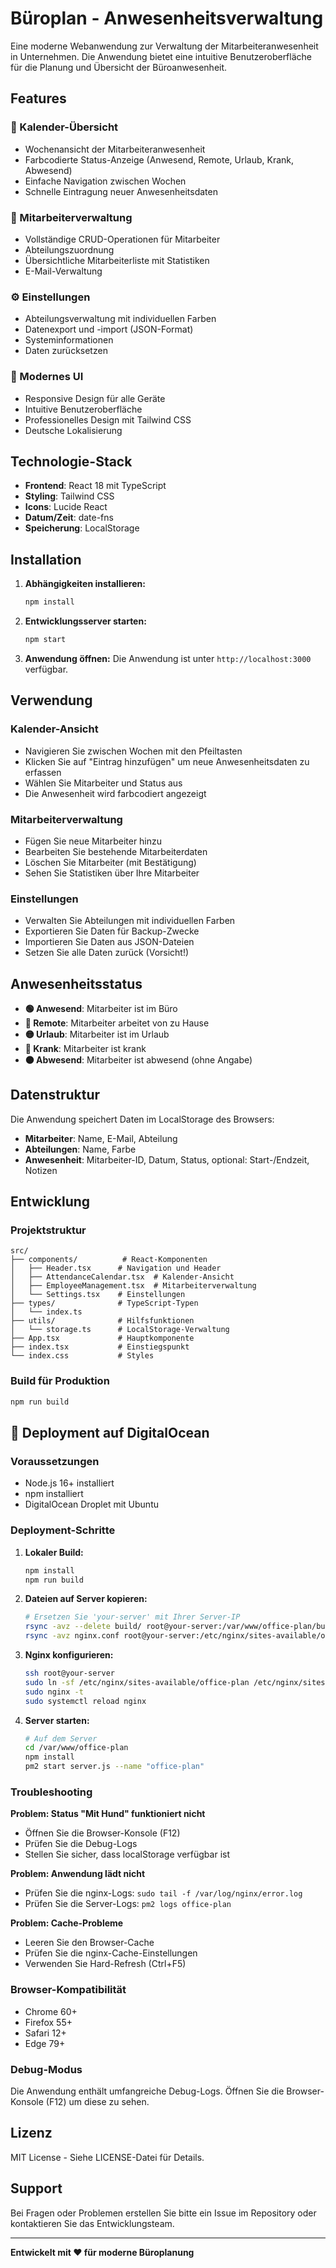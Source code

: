 # Büroplan - Anwesenheitsverwaltung

Eine moderne Webanwendung zur Verwaltung der Mitarbeiteranwesenheit in Unternehmen. Die Anwendung bietet eine intuitive Benutzeroberfläche für die Planung und Übersicht der Büroanwesenheit.

## Features

### 📅 Kalender-Übersicht
- Wochenansicht der Mitarbeiteranwesenheit
- Farbcodierte Status-Anzeige (Anwesend, Remote, Urlaub, Krank, Abwesend)
- Einfache Navigation zwischen Wochen
- Schnelle Eintragung neuer Anwesenheitsdaten

### 👥 Mitarbeiterverwaltung
- Vollständige CRUD-Operationen für Mitarbeiter
- Abteilungszuordnung
- Übersichtliche Mitarbeiterliste mit Statistiken
- E-Mail-Verwaltung

### ⚙️ Einstellungen
- Abteilungsverwaltung mit individuellen Farben
- Datenexport und -import (JSON-Format)
- Systeminformationen
- Daten zurücksetzen

### 🎨 Modernes UI
- Responsive Design für alle Geräte
- Intuitive Benutzeroberfläche
- Professionelles Design mit Tailwind CSS
- Deutsche Lokalisierung

## Technologie-Stack

- **Frontend**: React 18 mit TypeScript
- **Styling**: Tailwind CSS
- **Icons**: Lucide React
- **Datum/Zeit**: date-fns
- **Speicherung**: LocalStorage

## Installation

1. **Abhängigkeiten installieren:**
   ```bash
   npm install
   ```

2. **Entwicklungsserver starten:**
   ```bash
   npm start
   ```

3. **Anwendung öffnen:**
   Die Anwendung ist unter `http://localhost:3000` verfügbar.

## Verwendung

### Kalender-Ansicht
- Navigieren Sie zwischen Wochen mit den Pfeiltasten
- Klicken Sie auf "Eintrag hinzufügen" um neue Anwesenheitsdaten zu erfassen
- Wählen Sie Mitarbeiter und Status aus
- Die Anwesenheit wird farbcodiert angezeigt

### Mitarbeiterverwaltung
- Fügen Sie neue Mitarbeiter hinzu
- Bearbeiten Sie bestehende Mitarbeiterdaten
- Löschen Sie Mitarbeiter (mit Bestätigung)
- Sehen Sie Statistiken über Ihre Mitarbeiter

### Einstellungen
- Verwalten Sie Abteilungen mit individuellen Farben
- Exportieren Sie Daten für Backup-Zwecke
- Importieren Sie Daten aus JSON-Dateien
- Setzen Sie alle Daten zurück (Vorsicht!)

## Anwesenheitsstatus

- **🟢 Anwesend**: Mitarbeiter ist im Büro
- **🔵 Remote**: Mitarbeiter arbeitet von zu Hause
- **🟡 Urlaub**: Mitarbeiter ist im Urlaub
- **🔴 Krank**: Mitarbeiter ist krank
- **⚫ Abwesend**: Mitarbeiter ist abwesend (ohne Angabe)

## Datenstruktur

Die Anwendung speichert Daten im LocalStorage des Browsers:

- **Mitarbeiter**: Name, E-Mail, Abteilung
- **Abteilungen**: Name, Farbe
- **Anwesenheit**: Mitarbeiter-ID, Datum, Status, optional: Start-/Endzeit, Notizen

## Entwicklung

### Projektstruktur
```
src/
├── components/          # React-Komponenten
│   ├── Header.tsx      # Navigation und Header
│   ├── AttendanceCalendar.tsx  # Kalender-Ansicht
│   ├── EmployeeManagement.tsx  # Mitarbeiterverwaltung
│   └── Settings.tsx    # Einstellungen
├── types/              # TypeScript-Typen
│   └── index.ts
├── utils/              # Hilfsfunktionen
│   └── storage.ts      # LocalStorage-Verwaltung
├── App.tsx             # Hauptkomponente
├── index.tsx           # Einstiegspunkt
└── index.css           # Styles
```

### Build für Produktion
```bash
npm run build
```

## 🚀 Deployment auf DigitalOcean

### Voraussetzungen
- Node.js 16+ installiert
- npm installiert
- DigitalOcean Droplet mit Ubuntu

### Deployment-Schritte

1. **Lokaler Build:**
   ```bash
   npm install
   npm run build
   ```

2. **Dateien auf Server kopieren:**
   ```bash
   # Ersetzen Sie 'your-server' mit Ihrer Server-IP
   rsync -avz --delete build/ root@your-server:/var/www/office-plan/build/
   rsync -avz nginx.conf root@your-server:/etc/nginx/sites-available/office-plan
   ```

3. **Nginx konfigurieren:**
   ```bash
   ssh root@your-server
   sudo ln -sf /etc/nginx/sites-available/office-plan /etc/nginx/sites-enabled/
   sudo nginx -t
   sudo systemctl reload nginx
   ```

4. **Server starten:**
   ```bash
   # Auf dem Server
   cd /var/www/office-plan
   npm install
   pm2 start server.js --name "office-plan"
   ```

### Troubleshooting

**Problem: Status "Mit Hund" funktioniert nicht**
- Öffnen Sie die Browser-Konsole (F12)
- Prüfen Sie die Debug-Logs
- Stellen Sie sicher, dass localStorage verfügbar ist

**Problem: Anwendung lädt nicht**
- Prüfen Sie die nginx-Logs: `sudo tail -f /var/log/nginx/error.log`
- Prüfen Sie die Server-Logs: `pm2 logs office-plan`

**Problem: Cache-Probleme**
- Leeren Sie den Browser-Cache
- Prüfen Sie die nginx-Cache-Einstellungen
- Verwenden Sie Hard-Refresh (Ctrl+F5)

### Browser-Kompatibilität
- Chrome 60+
- Firefox 55+
- Safari 12+
- Edge 79+

### Debug-Modus
Die Anwendung enthält umfangreiche Debug-Logs. Öffnen Sie die Browser-Konsole (F12) um diese zu sehen.

## Lizenz

MIT License - Siehe LICENSE-Datei für Details.

## Support

Bei Fragen oder Problemen erstellen Sie bitte ein Issue im Repository oder kontaktieren Sie das Entwicklungsteam.

---

**Entwickelt mit ❤️ für moderne Büroplanung**

